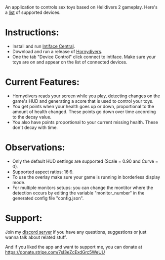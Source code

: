 An application to controls sex toys based on Helldivers 2 gameplay. Here's a [list](https://iostindex.com/?filter0ButtplugSupport=4) of supported devices.

# Instructions:
- Install and run [Intiface Central](https://intiface.com/central/).
- Download and run a release of [Hornydivers](https://github.com/Furimanejo/Hornydivers/releases).
- One the tab "Device Control" click connect to intiface. Make sure your toys are on and appear on the list of connected devices.

# Current Features:
- Hornydivers reads your screen while you play, detecting changes on the game's HUD and generating a score that is used to control your toys.
- You get points when your health goes up or down, proportional to the amount of health changed. These points go down over time according to the decay value.
- You also have points proportional to your current missing health. These don't decay with time.

# Observations:
- Only the default HUD settings are supported (Scale = 0.90 and Curve = 0).
- Supported aspect ratios: 16:9.
- To use the overlay make sure your game is running in borderless display mode.
- For multiple monitors setups: you can change the montitor where the detection occurs by editing the variable "monitor_number" in the generated config file "config.json".

# Support:
Join my [discord server](https://discord.gg/wz2qvkuEyJ) if you have any questions, suggestions or just wanna talk about related stuff.

And if you liked the app and want to support me, you can donate at https://donate.stripe.com/7sI3eZcExdGrc5WeUU
